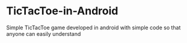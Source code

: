 # TicTacToe-in-Android
Simple TicTacToe game developed in android with simple code so that anyone can easily understand
